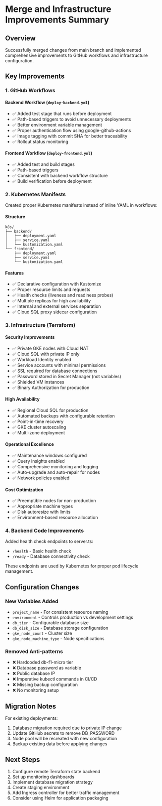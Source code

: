 # Merge and Infrastructure Improvements Summary

## Overview
Successfully merged changes from main branch and implemented comprehensive improvements to GitHub workflows and infrastructure configuration.

## Key Improvements

### 1. GitHub Workflows

#### Backend Workflow (`deploy-backend.yml`)
- ✅ Added test stage that runs before deployment
- ✅ Path-based triggers to avoid unnecessary deployments
- ✅ Better environment variable management
- ✅ Proper authentication flow using google-github-actions
- ✅ Image tagging with commit SHA for better traceability
- ✅ Rollout status monitoring

#### Frontend Workflow (`deploy-frontend.yml`)
- ✅ Added test and build stages
- ✅ Path-based triggers
- ✅ Consistent with backend workflow structure
- ✅ Build verification before deployment

### 2. Kubernetes Manifests

Created proper Kubernetes manifests instead of inline YAML in workflows:

#### Structure
```
k8s/
├── backend/
│   ├── deployment.yaml
│   ├── service.yaml
│   └── kustomization.yaml
└── frontend/
    ├── deployment.yaml
    ├── service.yaml
    └── kustomization.yaml
```

#### Features
- ✅ Declarative configuration with Kustomize
- ✅ Proper resource limits and requests
- ✅ Health checks (liveness and readiness probes)
- ✅ Multiple replicas for high availability
- ✅ Internal and external services separation
- ✅ Cloud SQL proxy sidecar configuration

### 3. Infrastructure (Terraform)

#### Security Improvements
- ✅ Private GKE nodes with Cloud NAT
- ✅ Cloud SQL with private IP only
- ✅ Workload Identity enabled
- ✅ Service accounts with minimal permissions
- ✅ SSL required for database connections
- ✅ Password stored in Secret Manager (not variables)
- ✅ Shielded VM instances
- ✅ Binary Authorization for production

#### High Availability
- ✅ Regional Cloud SQL for production
- ✅ Automated backups with configurable retention
- ✅ Point-in-time recovery
- ✅ GKE cluster autoscaling
- ✅ Multi-zone deployment

#### Operational Excellence
- ✅ Maintenance windows configured
- ✅ Query insights enabled
- ✅ Comprehensive monitoring and logging
- ✅ Auto-upgrade and auto-repair for nodes
- ✅ Network policies enabled

#### Cost Optimization
- ✅ Preemptible nodes for non-production
- ✅ Appropriate machine types
- ✅ Disk autoresize with limits
- ✅ Environment-based resource allocation

### 4. Backend Code Improvements

Added health check endpoints to server.ts:
- `/health` - Basic health check
- `/ready` - Database connectivity check

These endpoints are used by Kubernetes for proper pod lifecycle management.

## Configuration Changes

### New Variables Added
- `project_name` - For consistent resource naming
- `environment` - Controls production vs development settings
- `db_tier` - Configurable database size
- `db_disk_size` - Database storage configuration
- `gke_node_count` - Cluster size
- `gke_node_machine_type` - Node specifications

### Removed Anti-patterns
- ❌ Hardcoded db-f1-micro tier
- ❌ Database password as variable
- ❌ Public database IP
- ❌ Imperative kubectl commands in CI/CD
- ❌ Missing backup configuration
- ❌ No monitoring setup

## Migration Notes

For existing deployments:
1. Database migration required due to private IP change
2. Update GitHub secrets to remove DB_PASSWORD
3. Node pool will be recreated with new configuration
4. Backup existing data before applying changes

## Next Steps

1. Configure remote Terraform state backend
2. Set up monitoring dashboards
3. Implement database migration strategy
4. Create staging environment
5. Add Ingress controller for better traffic management
6. Consider using Helm for application packaging